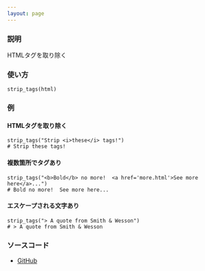 ```yaml
---
layout: page
---
```


### 説明

HTMLタグを取り除く

### 使い方

    strip_tags(html)

### 例

#### HTMLタグを取り除く

    strip_tags("Strip <i>these</i> tags!")
    # Strip these tags!

#### 複数箇所でタグあり

    strip_tags("<b>Bold</b> no more!  <a href='more.html'>See more here</a>...")
    # Bold no more!  See more here...

#### エスケープされる文字あり

    strip_tags("> A quote from Smith & Wesson")
    # > A quote from Smith & Wesson

### ソースコード

- [GitHub](https://github.com/rails/rails/blob/984c3ef2775781d47efa9f541ce570daa2434a80/actionview/lib/action_view/helpers/sanitize_helper.rb#L103)
